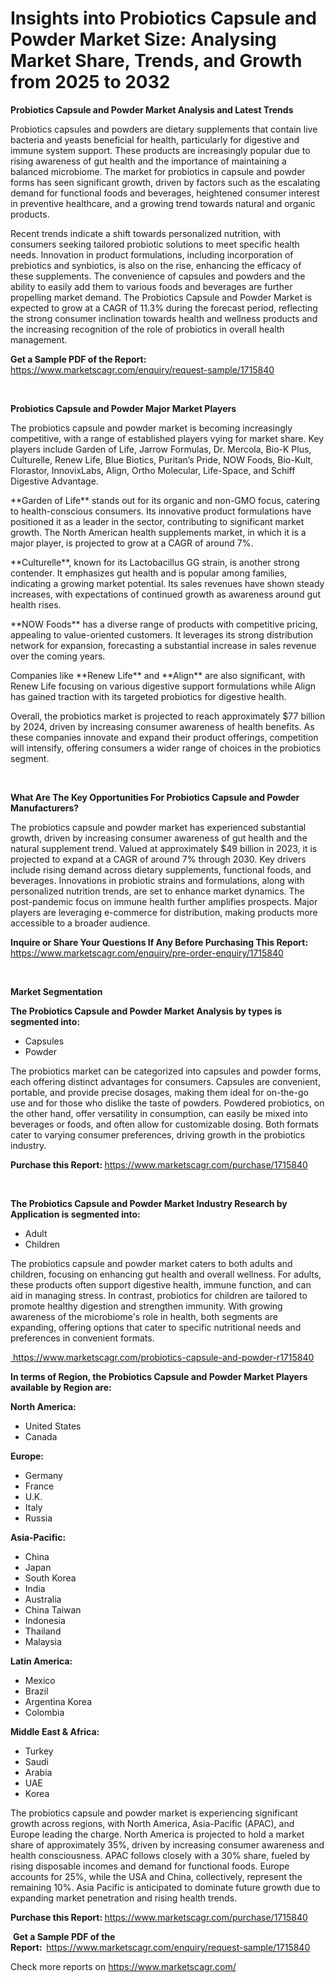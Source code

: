 <p><h1>Insights into Probiotics Capsule and Powder Market Size: Analysing Market Share, Trends, and Growth from 2025 to 2032</h1></p><p><strong>Probiotics Capsule and Powder Market Analysis and Latest Trends</strong></p>
<p><p>Probiotics capsules and powders are dietary supplements that contain live bacteria and yeasts beneficial for health, particularly for digestive and immune system support. These products are increasingly popular due to rising awareness of gut health and the importance of maintaining a balanced microbiome. The market for probiotics in capsule and powder forms has seen significant growth, driven by factors such as the escalating demand for functional foods and beverages, heightened consumer interest in preventive healthcare, and a growing trend towards natural and organic products.</p><p>Recent trends indicate a shift towards personalized nutrition, with consumers seeking tailored probiotic solutions to meet specific health needs. Innovation in product formulations, including incorporation of prebiotics and synbiotics, is also on the rise, enhancing the efficacy of these supplements. The convenience of capsules and powders and the ability to easily add them to various foods and beverages are further propelling market demand. The Probiotics Capsule and Powder Market is expected to grow at a CAGR of 11.3% during the forecast period, reflecting the strong consumer inclination towards health and wellness products and the increasing recognition of the role of probiotics in overall health management.</p></p>
<p><strong>Get a Sample PDF of the Report:&nbsp;</strong> <a href="https://www.marketscagr.com/enquiry/request-sample/1715840?utm_campaign=2003&utm_medium=2&utm_source=Github&utm_content=ia&utm_term=12012025&utm_id=probiotics-capsule-and-powder">https://www.marketscagr.com/enquiry/request-sample/1715840</a></p>
<p>&nbsp;</p>
<p><strong>Probiotics Capsule and Powder Major Market Players</strong></p>
<p><p>The probiotics capsule and powder market is becoming increasingly competitive, with a range of established players vying for market share. Key players include Garden of Life, Jarrow Formulas, Dr. Mercola, Bio-K Plus, Culturelle, Renew Life, Blue Biotics, Puritan’s Pride, NOW Foods, Bio-Kult, Florastor, InnovixLabs, Align, Ortho Molecular, Life-Space, and Schiff Digestive Advantage.</p><p>**Garden of Life** stands out for its organic and non-GMO focus, catering to health-conscious consumers. Its innovative product formulations have positioned it as a leader in the sector, contributing to significant market growth. The North American health supplements market, in which it is a major player, is projected to grow at a CAGR of around 7%.</p><p>**Culturelle**, known for its Lactobacillus GG strain, is another strong contender. It emphasizes gut health and is popular among families, indicating a growing market potential. Its sales revenues have shown steady increases, with expectations of continued growth as awareness around gut health rises.</p><p>**NOW Foods** has a diverse range of products with competitive pricing, appealing to value-oriented customers. It leverages its strong distribution network for expansion, forecasting a substantial increase in sales revenue over the coming years.</p><p>Companies like **Renew Life** and **Align** are also significant, with Renew Life focusing on various digestive support formulations while Align has gained traction with its targeted probiotics for digestive health.</p><p>Overall, the probiotics market is projected to reach approximately $77 billion by 2024, driven by increasing consumer awareness of health benefits. As these companies innovate and expand their product offerings, competition will intensify, offering consumers a wider range of choices in the probiotics segment.</p></p>
<p>&nbsp;</p>
<p><strong>What Are The Key Opportunities For Probiotics Capsule and Powder Manufacturers?</strong></p>
<p><p>The probiotics capsule and powder market has experienced substantial growth, driven by increasing consumer awareness of gut health and the natural supplement trend. Valued at approximately $49 billion in 2023, it is projected to expand at a CAGR of around 7% through 2030. Key drivers include rising demand across dietary supplements, functional foods, and beverages. Innovations in probiotic strains and formulations, along with personalized nutrition trends, are set to enhance market dynamics. The post-pandemic focus on immune health further amplifies prospects. Major players are leveraging e-commerce for distribution, making products more accessible to a broader audience.</p></p>
<p><strong>Inquire or Share Your Questions If Any Before Purchasing This Report:</strong> <a href="https://www.marketscagr.com/enquiry/pre-order-enquiry/1715840?utm_campaign=2003&utm_medium=2&utm_source=Github&utm_content=ia&utm_term=12012025&utm_id=probiotics-capsule-and-powder">https://www.marketscagr.com/enquiry/pre-order-enquiry/1715840</a></p>
<p>&nbsp;</p>
<p><strong>Market Segmentation</strong></p>
<p><strong>The Probiotics Capsule and Powder Market Analysis by types is segmented into:</strong></p>
<p><ul><li>Capsules</li><li>Powder</li></ul></p>
<p><p>The probiotics market can be categorized into capsules and powder forms, each offering distinct advantages for consumers. Capsules are convenient, portable, and provide precise dosages, making them ideal for on-the-go use and for those who dislike the taste of powders. Powdered probiotics, on the other hand, offer versatility in consumption, can easily be mixed into beverages or foods, and often allow for customizable dosing. Both formats cater to varying consumer preferences, driving growth in the probiotics industry.</p></p>
<p><strong>Purchase this Report:&nbsp;</strong><a href="https://www.marketscagr.com/purchase/1715840?utm_campaign=2003&utm_medium=2&utm_source=Github&utm_content=ia&utm_term=12012025&utm_id=probiotics-capsule-and-powder">https://www.marketscagr.com/purchase/1715840</a></p>
<p>&nbsp;</p>
<p><strong>The Probiotics Capsule and Powder Market Industry Research by Application is segmented into:</strong></p>
<p><ul><li>Adult</li><li>Children</li></ul></p>
<p><p>The probiotics capsule and powder market caters to both adults and children, focusing on enhancing gut health and overall wellness. For adults, these products often support digestive health, immune function, and can aid in managing stress. In contrast, probiotics for children are tailored to promote healthy digestion and strengthen immunity. With growing awareness of the microbiome's role in health, both segments are expanding, offering options that cater to specific nutritional needs and preferences in convenient formats.</p></p>
<p><a href="https://www.marketscagr.com/probiotics-capsule-and-powder-r1715840?utm_campaign=2003&utm_medium=2&utm_source=Github&utm_content=ia&utm_term=12012025&utm_id=probiotics-capsule-and-powder">&nbsp;https://www.marketscagr.com/probiotics-capsule-and-powder-r1715840</a></p>
<p><strong>In terms of Region, the Probiotics Capsule and Powder Market Players available by Region are:</strong></p>
<p>
    <p> <strong> North America: </strong>
        <ul>
            <li>United States</li>
            <li>Canada</li>
        </ul>
        </p> 
    <p> <strong> Europe: </strong>
        <ul>
            <li>Germany</li>
            <li>France</li>
            <li>U.K.</li>
            <li>Italy</li>
            <li>Russia</li>
        </ul>
        </p> 
    <p> <strong> Asia-Pacific: </strong>
        <ul>
            <li>China</li>
            <li>Japan</li>
            <li>South Korea</li>
            <li>India</li>
            <li>Australia</li>
            <li>China Taiwan</li>
            <li>Indonesia</li>
            <li>Thailand</li>
            <li>Malaysia</li>
        </ul>
        </p> 
    <p> <strong> Latin America: </strong>
        <ul>
            <li>Mexico</li>
            <li>Brazil</li>
            <li>Argentina Korea</li>
            <li>Colombia</li>
        </ul>
        </p> 
    <p> <strong> Middle East & Africa: </strong>
        <ul>
            <li>Turkey</li>
            <li>Saudi</li>
            <li>Arabia</li>
            <li>UAE</li>
            <li>Korea</li>
        </ul>
    </p>
    </p>
<p><p>The probiotics capsule and powder market is experiencing significant growth across regions, with North America, Asia-Pacific (APAC), and Europe leading the charge. North America is projected to hold a market share of approximately 35%, driven by increasing consumer awareness and health consciousness. APAC follows closely with a 30% share, fueled by rising disposable incomes and demand for functional foods. Europe accounts for 25%, while the USA and China, collectively, represent the remaining 10%. Asia Pacific is anticipated to dominate future growth due to expanding market penetration and rising health trends.</p></p>
<p><strong>Purchase this Report: </strong><a href="https://www.marketscagr.com/purchase/1715840?utm_campaign=2003&utm_medium=2&utm_source=Github&utm_content=ia&utm_term=12012025&utm_id=probiotics-capsule-and-powder">https://www.marketscagr.com/purchase/1715840</a></p>
<p>&nbsp;<strong>Get a Sample PDF of the Report:&nbsp;&nbsp;</strong><a href="https://www.marketscagr.com/enquiry/request-sample/1715840?utm_campaign=2003&utm_medium=2&utm_source=Github&utm_content=ia&utm_term=12012025&utm_id=probiotics-capsule-and-powder">https://www.marketscagr.com/enquiry/request-sample/1715840</a></p>
<p><strong></strong></p>
<p>Check more reports on <a href="https://www.marketscagr.com/?utm_campaign=2003&utm_medium=2&utm_source=Github&utm_content=ia&utm_term=12012025&utm_id=probiotics-capsule-and-powder">https://www.marketscagr.com/</a></p>